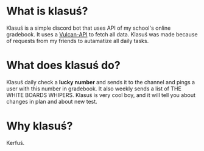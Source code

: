 # What is klasuś?
Klasuś is a simple discord bot that uses API of my school's online gradebook.
It uses a [Vulcan-API](https://github.com/kapi2289/vulcan-api) to fetch all data.
Klasuś was made because of requests from my friends to autamatize all daily tasks.

# What does klasuś do?
Klasuś daily check a **lucky number** and sends it to the channel and pings a user 
with this number in gradebook. It also weekly sends a list of THE WHITE BOARDS WHIPERS.
Klasuś is very cool boy, and it will tell you about changes in plan and about new test.

# Why klasuś?
Kerfuś.
